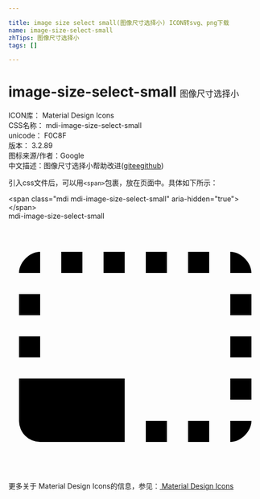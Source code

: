```yaml
---

title: image size select small(图像尺寸选择小) ICON转svg、png下载
name: image-size-select-small
zhTips: 图像尺寸选择小
tags: []

---
```


# image-size-select-small  <small style="font-size: 60%;font-weight: 100">图像尺寸选择小</small>


<div class="detail-page">
<p>
<span>
ICON库：
<span class="badge-secondary badge">Material Design Icons</span> 
</span>
<br/>
<span>
CSS名称：
<span class="badge-secondary badge">mdi-image-size-select-small</span> 
</span>
<br/>
<span>
unicode：
<span class="badge-secondary badge">F0C8F</span> 
<copy-btn content='F0C8F' btn-title=""></copy-btn>
<copy-btn :content='String.fromCodePoint(parseInt("F0C8F", 16))' btn-title="复制U"></copy-btn>
</span>
<br/>
<span>
版本：
<span class="badge-secondary badge">3.2.89</span> 
</span>
<br/>
<span>图标来源/作者：<span class="badge-light badge">Google</span></span> 
<br/>
<span class="zh-detail">中文描述：<span class="badge-primary badge">图像尺寸选择小</span><span class="help-link"><span>帮助改进</span>(<a href="https://gitee.com/liuwave/icon-helper/edit/master/json/material/image-size-select-small.json" target="_blank" rel="noopener noreferrer">gitee</a><a href="https://github.com/liuwave/icon-helper/edit/master/json/material/image-size-select-small.json" target="_blank" rel="noopener noreferrer">github</a></span>)</span><br/>
</p>
</div>
<div class="alert alert-dark">
  <i class="mdi mdi-image-size-select-small mdi-48px"></i>
  <i class="mdi mdi-image-size-select-small mdi-36px"></i>
  <i class="mdi mdi-image-size-select-small mdi-24px"></i>
  <i class="mdi mdi-image-size-select-small mdi-18px"></i>
</div>
<div>
  <p>引入css文件后，可以用<code>&lt;span&gt;</code>包裹，放在页面中。具体如下所示：    
  </p>
  <div class="alert alert-primary" style="font-size: 14px">
    &lt;span class="mdi mdi-image-size-select-small" aria-hidden="true"&gt;&lt;/span&gt;
    <copy-btn content='<span class="mdi mdi-image-size-select-small" aria-hidden="true"></span>'></copy-btn>
  </div>
  <div class="alert alert-secondary">
    <i class="mdi mdi-image-size-select-small"
    style="font-size: 24px"
    aria-hidden="true"></i> mdi-image-size-select-small
    <copy-btn content="mdi-image-size-select-small" btn-title="复制图标名称"></copy-btn>
  </div>
</div>
<div id="svg" class="svg-wrap">
<svg xmlns="http://www.w3.org/2000/svg" viewBox="0 0 24 24"><path d="M23,15H21V17H23V15M23,11H21V13H23V11M23,19H21V21C22,21 23,20 23,19M15,3H13V5H15V3M23,7H21V9H23V7M21,3V5H23C23,4 22,3 21,3M3,21H11V15H1V19A2,2 0 0,0 3,21M3,7H1V9H3V7M15,19H13V21H15V19M19,3H17V5H19V3M19,19H17V21H19V19M3,3C2,3 1,4 1,5H3V3M3,11H1V13H3V11M11,3H9V5H11V3M7,3H5V5H7V3Z" /></svg>
</div>
<detail full-name='mdi-image-size-select-small'></detail>
    
<div><p>更多关于 Material Design Icons的信息，参见：<a target="_blank" href="https://iconhelper.cn/material.html"> Material Design Icons</a>
</p></div>
